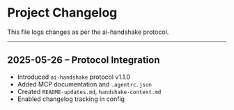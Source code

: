 # Project Changelog

This file logs changes as per the ai-handshake protocol.

---

## 2025-05-26 – Protocol Integration

- Introduced `ai-handshake` protocol v1.1.0
- Added MCP documentation and `.agentrc.json`
- Created `README-updates.md`, `handshake-context.md`
- Enabled changelog tracking in config
